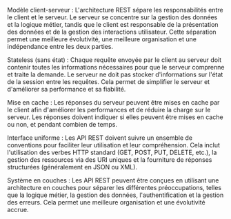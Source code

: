 Modèle client-serveur : L'architecture REST sépare les responsabilités entre le client et le serveur. Le serveur se concentre sur la gestion des données et la logique métier, tandis que le client est responsable de la présentation des données et de la gestion des interactions utilisateur. Cette séparation permet une meilleure évolutivité, une meilleure organisation et une indépendance entre les deux parties.

Stateless (sans état) : Chaque requête envoyée par le client au serveur doit contenir toutes les informations nécessaires pour que le serveur comprenne et traite la demande. Le serveur ne doit pas stocker d'informations sur l'état de la session entre les requêtes. Cela permet de simplifier le serveur et d'améliorer sa performance et sa fiabilité.

Mise en cache : Les réponses du serveur peuvent être mises en cache par le client afin d'améliorer les performances et de réduire la charge sur le serveur. Les réponses doivent indiquer si elles peuvent être mises en cache ou non, et pendant combien de temps.

Interface uniforme : Les API REST doivent suivre un ensemble de conventions pour faciliter leur utilisation et leur compréhension. Cela inclut l'utilisation des verbes HTTP standard (GET, POST, PUT, DELETE, etc.), la gestion des ressources via des URI uniques et la fourniture de réponses structurées (généralement en JSON ou XML).

Système en couches : Les API REST peuvent être conçues en utilisant une architecture en couches pour séparer les différentes préoccupations, telles que la logique métier, la gestion des données, l'authentification et la gestion des erreurs. Cela permet une meilleure organisation et une évolutivité accrue.
